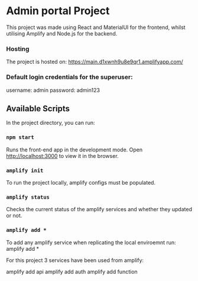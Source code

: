 # Admin portal Project

This project was made using React and MaterialUI for the frontend, whilst utilising Amplify and Node.js for the backend.

### Hosting

The project is hosted on: https://main.d1xwnh9u8e9qr1.amplifyapp.com/

### Default login credentials for the superuser:

username: admin
password: admin123

## Available Scripts

In the project directory, you can run:

### `npm start`

Runs the front-end app in the development mode.
Open [http://localhost:3000](http://localhost:3000) to view it in the browser.

### `amplify init`

To run the project locally, amplify configs must be populated.

### `amplify status`

Checks the current status of the amplify services and whether they updated or not.

### `amplify add *`

To add any amplify service when replicating the local enviroemnt run: amplify add \*

For this project 3 services have been used from amplify:

amplify add api
amplify add auth
amplify add function
